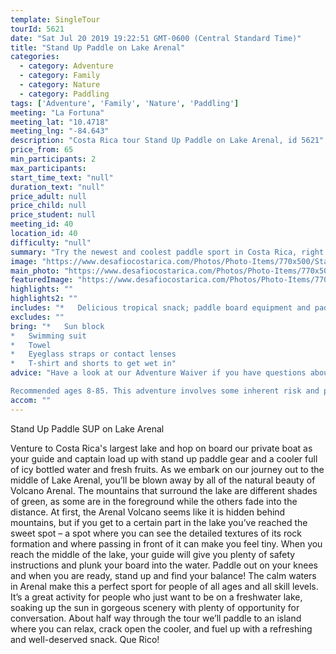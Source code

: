 ```yaml
---
template: SingleTour
tourId: 5621
date: "Sat Jul 20 2019 19:22:51 GMT-0600 (Central Standard Time)"
title: "Stand Up Paddle on Lake Arenal"
categories: 
  - category: Adventure
  - category: Family
  - category: Nature
  - category: Paddling
tags: ['Adventure', 'Family', 'Nature', 'Paddling']
meeting: "La Fortuna"
meeting_lat: "10.4718"
meeting_lng: "-84.643"
description: "Costa Rica tour Stand Up Paddle on Lake Arenal, id 5621"
price_from: 65
min_participants: 2
max_participants: 
start_time_text: "null"
duration_text: "null"
price_adult: null
price_child: null
price_student: null
meeting_id: 40
location_id: 40
difficulty: "null"
summary: "Try the newest and coolest paddle sport in Costa Rica, right on tranquil Lake Arenal with beautiful views of the colossal Arenal Volcano. Stand Up Paddling looks exactly as it sounds: you stand up on a large, wide, super buoyant board (similar to a surfboard) & use a long paddle to move yourself along. You'll feel like you're walking on water! If you're a first-timer, no worries! This activity is perfect for all adventure enth..."
image: "https://www.desafiocostarica.com/Photos/Photo-Items/770x500/Stand-Up-Paddle-on-Lake-Arenal-1529619154.jpg"
main_photo: "https://www.desafiocostarica.com/Photos/Photo-Items/770x500/Stand-Up-Paddle-on-Lake-Arenal-1529619154.jpg"
featuredImage: "https://www.desafiocostarica.com/Photos/Photo-Items/770x500/Stand-Up-Paddle-on-Lake-Arenal-1529619154.jpg"
highlights: ""
highlights2: ""
includes: "*   Delicious tropical snack; paddle board equipment and paddling instructions; guide; transport via van and boat; free WiFi in our Desafio vans"
excludes: ""
bring: "*   Sun block
*   Swimming suit
*   Towel
*   Eyeglass straps or contact lenses
*   T-shirt and shorts to get wet in"
advice: "Have a look at our Adventure Waiver if you have questions about our adventure tour policies.

Recommended ages 8-85. This adventure involves some inherent risk and physical exertion, so you must be in good physical condition without any recent surgery, heart condition, pregnancy, disability or injury. You should know how to swim and feel comfortable in water. We cannot guarantee you will not fall off of board while SUP. Desafio Adventure Company reserves the right to cancel any trip due to unsafe conditions and will only run a tour according to established company policies."
accom: ""
---
```

Stand Up Paddle SUP on Lake Arenal

Venture to Costa Rica's largest lake and hop on board our private boat as your guide and captain load up with stand up paddle gear and a cooler full of icy bottled water and fresh fruits. As we embark on our journey out to the middle of Lake Arenal, you’ll be blown away by all of the natural beauty of Volcano Arenal. The mountains that surround the lake are different shades of green, as some are in the foreground while the others fade into the distance. At first, the Arenal Volcano seems like it is hidden behind mountains, but if you get to a certain part in the lake you’ve reached the sweet spot – a spot where you can see the detailed textures of its rock formation and where passing in front of it can make you feel tiny. When you reach the middle of the lake, your guide will give you plenty of safety instructions and plunk your board into the water. Paddle out on your knees and when you are ready, stand up and find your balance! The calm waters in Arenal make this a perfect sport for people of all ages and all skill levels. It’s a great activity for people who just want to be on a freshwater lake, soaking up the sun in gorgeous scenery with plenty of opportunity for conversation. About half way through the tour we’ll paddle to an island where you can relax, crack open the cooler, and fuel up with a refreshing and well-deserved snack. Que Rico!